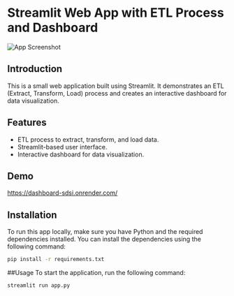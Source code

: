 # Streamlit Web App with ETL Process and Dashboard

![App Screenshot](app_screenshot.png)

## Introduction

This is a small web application built using Streamlit. It demonstrates an ETL (Extract, Transform, Load) process and creates an interactive dashboard for data visualization.

## Features

- ETL process to extract, transform, and load data.
- Streamlit-based user interface.
- Interactive dashboard for data visualization.

## Demo
https://dashboard-sdsi.onrender.com/

## Installation

To run this app locally, make sure you have Python and the required dependencies installed. You can install the dependencies using the following command:

```bash
pip install -r requirements.txt
```
##Usage
To start the application, run the following command:

```bash
streamlit run app.py
```
